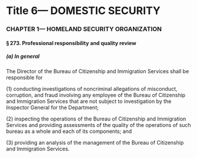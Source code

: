 
# Title 6— DOMESTIC SECURITY
### CHAPTER 1— HOMELAND SECURITY ORGANIZATION
#### § 273. Professional responsibility and quality review
##### (a) In general

The Director of the Bureau of Citizenship and Immigration Services shall be responsible for

(1) conducting investigations of noncriminal allegations of misconduct, corruption, and fraud involving any employee of the Bureau of Citizenship and Immigration Services that are not subject to investigation by the Inspector General for the Department;

(2) inspecting the operations of the Bureau of Citizenship and Immigration Services and providing assessments of the quality of the operations of such bureau as a whole and each of its components; and

(3) providing an analysis of the management of the Bureau of Citizenship and Immigration Services.
